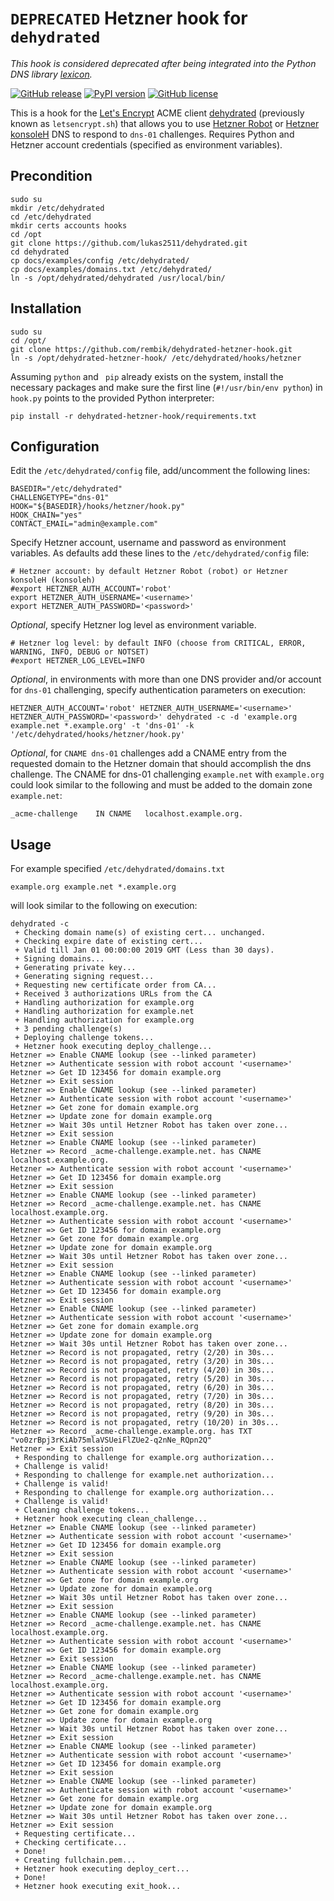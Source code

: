 # `DEPRECATED` Hetzner hook for `dehydrated`

*This hook is considered deprecated after being integrated into the Python DNS library [lexicon](https://github.com/AnalogJ/lexicon).*

[![GitHub release](https://img.shields.io/github/release/rembik/dehydrated-hetzner-hook.svg)](https://github.com/rembik/dehydrated-hetzner-hook/releases)
[![PyPI version](https://img.shields.io/pypi/pyversions/dns-lexicon.svg)](https://github.com/rembik/dehydrated-hetzner-hook/blob/master/hook.py)
[![GitHub license](https://img.shields.io/github/license/rembik/dehydrated-hetzner-hook.svg)](https://github.com/rembik/dehydrated-hetzner-hook/blob/master/LICENSE.md)

This is a hook for the [Let's Encrypt](https://letsencrypt.org/) ACME client [dehydrated](https://github.com/lukas2511/dehydrated) (previously known as `letsencrypt.sh`) that allows you to use [Hetzner Robot](https://www.hetzner.com/registrationrobot) or [Hetzner konsoleH](https://www.hetzner.com/domainregistration) DNS to respond to `dns-01` challenges. Requires Python and Hetzner account credentials (specified as environment variables).

## Precondition
```shell
sudo su
mkdir /etc/dehydrated
cd /etc/dehydrated
mkdir certs accounts hooks
cd /opt
git clone https://github.com/lukas2511/dehydrated.git
cd dehydrated
cp docs/examples/config /etc/dehydrated/
cp docs/examples/domains.txt /etc/dehydrated/
ln -s /opt/dehydrated/dehydrated /usr/local/bin/
```

## Installation

```shell
sudo su
cd /opt/
git clone https://github.com/rembik/dehydrated-hetzner-hook.git
ln -s /opt/dehydrated-hetzner-hook/ /etc/dehydrated/hooks/hetzner
```
Assuming `python` and ` pip` already exists on the system, install the necessary packages and make sure the first line (`#!/usr/bin/env python`) in `hook.py` points to the provided Python interpreter:
```shell
pip install -r dehydrated-hetzner-hook/requirements.txt
```

## Configuration
Edit the `/etc/dehydrated/config` file, add/uncomment the following lines:
```
BASEDIR="/etc/dehydrated"
CHALLENGETYPE="dns-01"
HOOK="${BASEDIR}/hooks/hetzner/hook.py"
HOOK_CHAIN="yes"
CONTACT_EMAIL="admin@example.com"
```
Specify Hetzner account, username and password as environment variables. 
As defaults add these lines to the `/etc/dehydrated/config` file:
```
# Hetzner account: by default Hetzner Robot (robot) or Hetzner konsoleH (konsoleh)
#export HETZNER_AUTH_ACCOUNT='robot'
export HETZNER_AUTH_USERNAME='<username>'
export HETZNER_AUTH_PASSWORD='<password>'
```
*Optional*, specify Hetzner log level as environment variable.
```
# Hetzner log level: by default INFO (choose from CRITICAL, ERROR, WARNING, INFO, DEBUG or NOTSET)
#export HETZNER_LOG_LEVEL=INFO
```
*Optional*, in environments with more than one DNS provider and/or account for `dns-01` challenging, specify authentication parameters on execution: 
```shell
HETZNER_AUTH_ACCOUNT='robot' HETZNER_AUTH_USERNAME='<username>' HETZNER_AUTH_PASSWORD='<password>' dehydrated -c -d 'example.org example.net *.example.org' -t 'dns-01' -k '/etc/dehydrated/hooks/hetzner/hook.py'
```
*Optional*, for `CNAME dns-01` challenges add a CNAME entry from the 
requested domain to the Hetzner domain that should accomplish the dns challenge. 
The CNAME for dns-01 challenging `example.net` with `example.org` could look 
similar to the following and must be added to the domain zone `example.net`: 
```
_acme-challenge    IN CNAME   localhost.example.org.
```

## Usage
For example specified `/etc/dehydrated/domains.txt`
```
example.org example.net *.example.org
```

will look similar to the following on execution:
```
dehydrated -c
 + Checking domain name(s) of existing cert... unchanged.
 + Checking expire date of existing cert...
 + Valid till Jan 01 00:00:00 2019 GMT (Less than 30 days).
 + Signing domains...
 + Generating private key...
 + Generating signing request...
 + Requesting new certificate order from CA...
 + Received 3 authorizations URLs from the CA
 + Handling authorization for example.org
 + Handling authorization for example.net
 + Handling authorization for example.org
 + 3 pending challenge(s)
 + Deploying challenge tokens...
 + Hetzner hook executing deploy_challenge...
Hetzner => Enable CNAME lookup (see --linked parameter)
Hetzner => Authenticate session with robot account '<username>'
Hetzner => Get ID 123456 for domain example.org
Hetzner => Exit session
Hetzner => Enable CNAME lookup (see --linked parameter)
Hetzner => Authenticate session with robot account '<username>'
Hetzner => Get zone for domain example.org
Hetzner => Update zone for domain example.org
Hetzner => Wait 30s until Hetzner Robot has taken over zone...
Hetzner => Exit session
Hetzner => Enable CNAME lookup (see --linked parameter)
Hetzner => Record _acme-challenge.example.net. has CNAME localhost.example.org.
Hetzner => Authenticate session with robot account '<username>'
Hetzner => Get ID 123456 for domain example.org
Hetzner => Exit session
Hetzner => Enable CNAME lookup (see --linked parameter)
Hetzner => Record _acme-challenge.example.net. has CNAME localhost.example.org.
Hetzner => Authenticate session with robot account '<username>'
Hetzner => Get ID 123456 for domain example.org
Hetzner => Get zone for domain example.org
Hetzner => Update zone for domain example.org
Hetzner => Wait 30s until Hetzner Robot has taken over zone...
Hetzner => Exit session
Hetzner => Enable CNAME lookup (see --linked parameter)
Hetzner => Authenticate session with robot account '<username>'
Hetzner => Get ID 123456 for domain example.org
Hetzner => Exit session
Hetzner => Enable CNAME lookup (see --linked parameter)
Hetzner => Authenticate session with robot account '<username>'
Hetzner => Get zone for domain example.org
Hetzner => Update zone for domain example.org
Hetzner => Wait 30s until Hetzner Robot has taken over zone...
Hetzner => Record is not propagated, retry (2/20) in 30s...
Hetzner => Record is not propagated, retry (3/20) in 30s...
Hetzner => Record is not propagated, retry (4/20) in 30s...
Hetzner => Record is not propagated, retry (5/20) in 30s...
Hetzner => Record is not propagated, retry (6/20) in 30s...
Hetzner => Record is not propagated, retry (7/20) in 30s...
Hetzner => Record is not propagated, retry (8/20) in 30s...
Hetzner => Record is not propagated, retry (9/20) in 30s...
Hetzner => Record is not propagated, retry (10/20) in 30s...
Hetzner => Record _acme-challenge.example.org. has TXT "vo0zrBpj3rKiAb75mlaVSUeiFlZUe2-q2nNe_RQpn2Q"
Hetzner => Exit session
 + Responding to challenge for example.org authorization...
 + Challenge is valid!
 + Responding to challenge for example.net authorization...
 + Challenge is valid!
 + Responding to challenge for example.org authorization...
 + Challenge is valid!
 + Cleaning challenge tokens...
 + Hetzner hook executing clean_challenge...
Hetzner => Enable CNAME lookup (see --linked parameter)
Hetzner => Authenticate session with robot account '<username>'
Hetzner => Get ID 123456 for domain example.org
Hetzner => Exit session
Hetzner => Enable CNAME lookup (see --linked parameter)
Hetzner => Authenticate session with robot account '<username>'
Hetzner => Get zone for domain example.org
Hetzner => Update zone for domain example.org
Hetzner => Wait 30s until Hetzner Robot has taken over zone...
Hetzner => Exit session
Hetzner => Enable CNAME lookup (see --linked parameter)
Hetzner => Record _acme-challenge.example.net. has CNAME localhost.example.org.
Hetzner => Authenticate session with robot account '<username>'
Hetzner => Get ID 123456 for domain example.org
Hetzner => Exit session
Hetzner => Enable CNAME lookup (see --linked parameter)
Hetzner => Record _acme-challenge.example.net. has CNAME localhost.example.org.
Hetzner => Authenticate session with robot account '<username>'
Hetzner => Get ID 123456 for domain example.org
Hetzner => Get zone for domain example.org
Hetzner => Update zone for domain example.org
Hetzner => Wait 30s until Hetzner Robot has taken over zone...
Hetzner => Exit session
Hetzner => Enable CNAME lookup (see --linked parameter)
Hetzner => Authenticate session with robot account '<username>'
Hetzner => Get ID 123456 for domain example.org
Hetzner => Exit session
Hetzner => Enable CNAME lookup (see --linked parameter)
Hetzner => Authenticate session with robot account '<username>'
Hetzner => Get zone for domain example.org
Hetzner => Update zone for domain example.org
Hetzner => Wait 30s until Hetzner Robot has taken over zone...
Hetzner => Exit session
 + Requesting certificate...
 + Checking certificate...
 + Done!
 + Creating fullchain.pem...
 + Hetzner hook executing deploy_cert...
 + Done!
 + Hetzner hook executing exit_hook...
```
